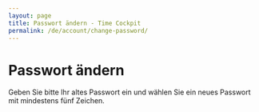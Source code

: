 ```yaml
---
layout: page
title: Passwort ändern - Time Cockpit
permalink: /de/account/change-password/
---
```


<function name="TimeCockpit.Security.AuthenticationRequired.Functions.EnsureAuthentication" /><h1>Passwort ändern</h1><p>Geben Sie bitte Ihr altes Passwort ein und wählen Sie ein neues Passwort mit mindestens fünf Zeichen.</p><function name="Composite.AspNet.LoadUserControl">
  <param name="Path" value="~/Frontend/Custom/Web/Forms/Controls/ChangePassword.ascx" />
</function>